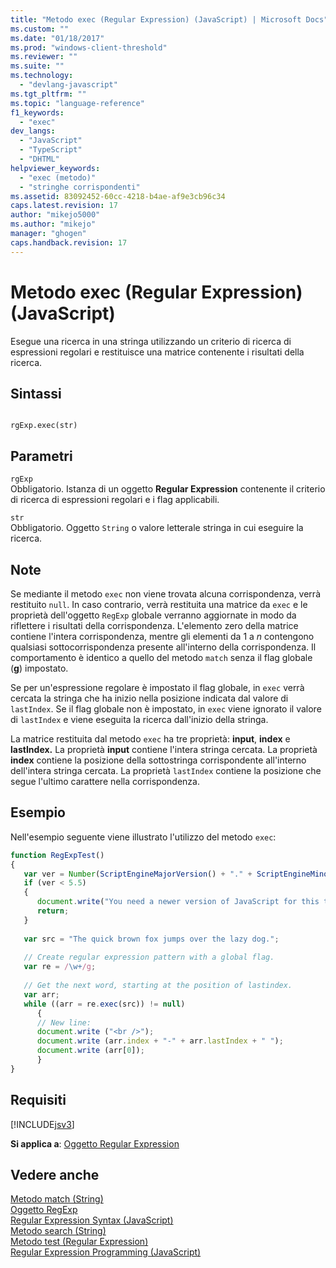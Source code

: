 ```yaml
---
title: "Metodo exec (Regular Expression) (JavaScript) | Microsoft Docs"
ms.custom: ""
ms.date: "01/18/2017"
ms.prod: "windows-client-threshold"
ms.reviewer: ""
ms.suite: ""
ms.technology: 
  - "devlang-javascript"
ms.tgt_pltfrm: ""
ms.topic: "language-reference"
f1_keywords: 
  - "exec"
dev_langs: 
  - "JavaScript"
  - "TypeScript"
  - "DHTML"
helpviewer_keywords: 
  - "exec (metodo)"
  - "stringhe corrispondenti"
ms.assetid: 83092452-60cc-4218-b4ae-af9e3cb96c34
caps.latest.revision: 17
author: "mikejo5000"
ms.author: "mikejo"
manager: "ghogen"
caps.handback.revision: 17
---
```

# Metodo exec (Regular Expression) (JavaScript)
Esegue una ricerca in una stringa utilizzando un criterio di ricerca di espressioni regolari e restituisce una matrice contenente i risultati della ricerca.  
  
## Sintassi  
  
```  
  
rgExp.exec(str)   
```  
  
## Parametri  
 `rgExp`  
 Obbligatorio.  Istanza di un oggetto **Regular Expression** contenente il criterio di ricerca di espressioni regolari e i flag applicabili.  
  
 `str`  
 Obbligatorio.  Oggetto `String` o valore letterale stringa in cui eseguire la ricerca.  
  
## Note  
 Se mediante il metodo `exec` non viene trovata alcuna corrispondenza, verrà restituito `null`.  In caso contrario, verrà restituita una matrice da `exec` e le proprietà dell'oggetto `RegExp` globale verranno aggiornate in modo da riflettere i risultati della corrispondenza.  L'elemento zero della matrice contiene l'intera corrispondenza, mentre gli elementi da 1 a *n* contengono qualsiasi sottocorrispondenza presente all'interno della corrispondenza.  Il comportamento è identico a quello del metodo `match` senza il flag globale \(**g**\) impostato.  
  
 Se per un'espressione regolare è impostato il flag globale, in `exec` verrà cercata la stringa che ha inizio nella posizione indicata dal valore di `lastIndex`.  Se il flag globale non è impostato, in `exec` viene ignorato il valore di `lastIndex` e viene eseguita la ricerca dall'inizio della stringa.  
  
 La matrice restituita dal metodo `exec` ha tre proprietà: **input**, **index** e **lastIndex.** La proprietà **input** contiene l'intera stringa cercata.  La proprietà **index** contiene la posizione della sottostringa corrispondente all'interno dell'intera stringa cercata.  La proprietà `lastIndex` contiene la posizione che segue l'ultimo carattere nella corrispondenza.  
  
## Esempio  
 Nell'esempio seguente viene illustrato l'utilizzo del metodo `exec`:  
  
```javascript  
function RegExpTest()  
{  
   var ver = Number(ScriptEngineMajorVersion() + "." + ScriptEngineMinorVersion())  
   if (ver < 5.5)  
   {  
      document.write("You need a newer version of JavaScript for this to work");  
      return;  
   }  
  
   var src = "The quick brown fox jumps over the lazy dog.";  
  
   // Create regular expression pattern with a global flag.  
   var re = /\w+/g;  
  
   // Get the next word, starting at the position of lastindex.  
   var arr;  
   while ((arr = re.exec(src)) != null)  
      {  
      // New line:  
      document.write ("<br />");    
      document.write (arr.index + "-" + arr.lastIndex + " ");  
      document.write (arr[0]);  
      }  
}  
```  
  
## Requisiti  
 [!INCLUDE[jsv3](../../javascript/reference/includes/jsv3-md.md)]  
  
 **Si applica a**: [Oggetto Regular Expression](../../javascript/reference/regular-expression-object-javascript.md)  
  
## Vedere anche  
 [Metodo match \(String\)](../../javascript/reference/match-method-string-javascript.md)   
 [Oggetto RegExp](../../javascript/reference/regexp-object-javascript.md)   
 [Regular Expression Syntax \(JavaScript\)](http://msdn.microsoft.com/it-it/ab0766e1-7037-45ed-aa23-706f58358c0e)   
 [Metodo search \(String\)](../../javascript/reference/search-method-string-javascript.md)   
 [Metodo test \(Regular Expression\)](../../javascript/reference/test-method-regular-expression-javascript.md)   
 [Regular Expression Programming \(JavaScript\)](http://msdn.microsoft.com/it-it/3b62e27c-4f07-4726-a95b-6e841807bfaf)